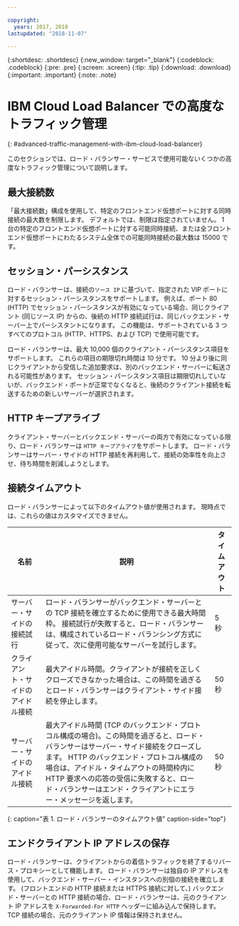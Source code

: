 ```yaml
---

copyright:
  years: 2017, 2018
lastupdated: "2018-11-07"

---
```


{:shortdesc: .shortdesc}
{:new_window: target="_blank"}
{:codeblock: .codeblock}
{:pre: .pre}
{:screen: .screen}
{:tip: .tip}
{:download: .download}
{:important: .important}
{:note: .note}

# IBM Cloud Load Balancer での高度なトラフィック管理
{: #advanced-traffic-management-with-ibm-cloud-load-balancer}

このセクションでは、ロード・バランサー・サービスで使用可能ないくつかの高度なトラフィック管理について説明します。

## 最大接続数

「最大接続数」構成を使用して、特定のフロントエンド仮想ポートに対する同時接続の最大数を制限します。 デフォルトでは、制限は指定されていません。 1 台の特定のフロントエンド仮想ポートに対する可能同時接続、または全フロントエンド仮想ポートにわたるシステム全体での可能同時接続の最大数は 15000 です。  

## セッション・パーシスタンス

ロード・バランサーは、接続の`ソース IP` に基づいて、指定された VIP ポートに対するセッション・パーシスタンスをサポートします。 例えば、ポート 80 (HTTP) でセッション・パーシスタンスが有効になっている場合、同じクライアント (同じソース IP) からの、後続の HTTP 接続試行は、同じバックエンド・サーバー上でパーシスタントになります。 この機能は、サポートされている 3 つすべてのプロトコル (HTTP、HTTPS、および TCP) で使用可能です。

ロード・バランサーは、最大 10,000 個のクライアント・パーシスタンス項目をサポートします。 これらの項目の期限切れ時間は 10 分です。 10 分より後に同じクライアントから受信した追加要求は、別のバックエンド・サーバーに転送される可能性があります。 セッション・パーシスタンス項目は期限切れしていないが、バックエンド・ポートが正常でなくなると、後続のクライアント接続を転送するための新しいサーバーが選択されます。  

## HTTP キープアライブ
クライアント・サーバーとバックエンド・サーバーの両方で有効になっている限り、ロード・バランサーは `HTTP キープアライブ`をサポートします。 ロード・バランサーはサーバー・サイドの HTTP 接続を再利用して、接続の効率性を向上させ、待ち時間を削減しようとします。

## 接続タイムアウト
ロード・バランサーによって以下のタイムアウト値が使用されます。 現時点では、これらの値はカスタマイズできません。

| 名前 | 説明 | タイムアウト |                                                                                              
| ------------------------------------------ | --------------------------------------------------- | ------------------- |
| サーバー・サイドの接続試行    | ロード・バランサーがバックエンド・サーバーとの TCP 接続を確立するために使用できる最大時間枠。 接続試行が失敗すると、ロード・バランサーは、構成されているロード・バランシング方式に従って、次に使用可能なサーバーを試行します。 | 5 秒   |
| クライアント・サイドのアイドル接続  | 最大アイドル時間。クライアントが接続を正しくクローズできなかった場合は、この時間を過ぎるとロード・バランサーはクライアント・サイド接続を停止します。| 50 秒  |
| サーバー・サイドのアイドル接続 | 最大アイドル時間 (TCP のバックエンド・プロトコル構成の場合)。この時間を過ぎると、ロード・バランサーはサーバー・サイド接続をクローズします。 HTTP のバックエンド・プロトコル構成の場合は、アイドル・タイムアウトの時間枠内に HTTP 要求への応答の受信に失敗すると、ロード・バランサーはエンド・クライアントにエラー・メッセージを返します。                                | 50 秒 |
{: caption="表 1. ロード・バランサーのタイムアウト値" caption-side="top"} 

## エンドクライアント IP アドレスの保存 

ロード・バランサーは、クライアントからの着信トラフィックを終了するリバース・プロキシーとして機能します。 ロード・バランサーは独自の IP アドレスを使用して、バックエンド・サーバー・インスタンスへの別個の接続を確立します。 (フロントエンドの HTTP 接続または HTTPS 接続に対して、) バックエンド・サーバーとの HTTP 接続の場合、ロード・バランサーは、元のクライアント IP アドレスを `X-Forwarded-For HTTP` ヘッダーに組み込んで保持します。 TCP 接続の場合、元のクライアント IP 情報は保持されません。
